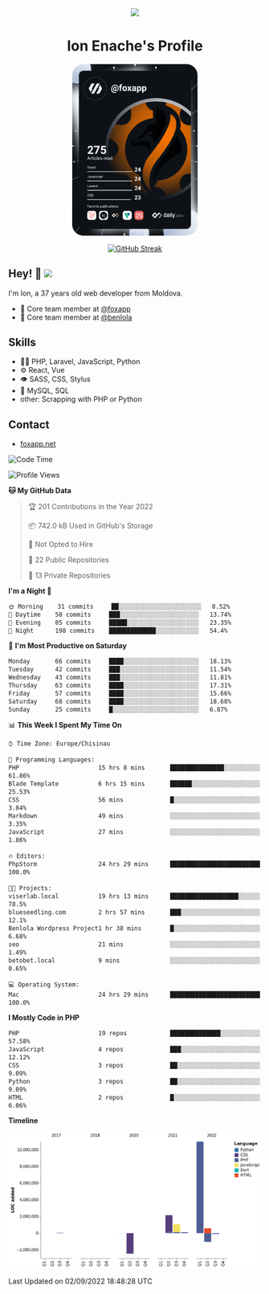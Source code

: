 <div id="header" align="center">
  <img src="https://media.giphy.com/media/M9gbBd9nbDrOTu1Mqx/giphy.gif" width="100"/>
	<h1>Ion Enache's Profile</h1>
</div>
<div align="center">
	<a href="https://app.daily.dev/foxapp"><img src="https://github.com/foxapp/foxapp/blob/master/devcard.svg" width="250" alt="Ion Enache's Dev Card"/></a>
</div>


<div align="center">
	
[![GitHub Streak](http://github-readme-streak-stats.herokuapp.com?user=foxapp&hide_border=true&date_format=M%20j%5B%2C%20Y%5D)](https://git.io/streak-stats)
	
</div>


## Hey! 👋 <img src="https://media.giphy.com/media/hvRJCLFzcasrR4ia7z/giphy.gif" width="30px"/>
I'm Ion, a 37 years old web developer from Moldova.


- 👥 Core team member at [@foxapp](https://github.com/foxapp)
- 👥 Core team member at [@benlola](https://github.com/benlola)

## Skills
- 👨‍💻 PHP, Laravel, JavaScript, Python
- ⚙️ React, Vue
- 👁️ SASS, CSS, Stylus
- 💽 MySQL, SQL
- other: Scrapping with PHP or Python

## Contact
- [foxapp.net](https://www.foxapp.net)

<!--START_SECTION:waka-->
![Code Time](http://img.shields.io/badge/Code%20Time-922%20hrs%2014%20mins-blue)

![Profile Views](http://img.shields.io/badge/Profile%20Views-0-blue)

**🐱 My GitHub Data** 

> 🏆 201 Contributions in the Year 2022
 > 
> 📦 742.0 kB Used in GitHub's Storage 
 > 
> 🚫 Not Opted to Hire
 > 
> 📜 22 Public Repositories 
 > 
> 🔑 13 Private Repositories  
 > 
**I'm a Night 🦉** 

```text
🌞 Morning    31 commits     ██░░░░░░░░░░░░░░░░░░░░░░░   8.52% 
🌆 Daytime    50 commits     ███░░░░░░░░░░░░░░░░░░░░░░   13.74% 
🌃 Evening    85 commits     █████░░░░░░░░░░░░░░░░░░░░   23.35% 
🌙 Night      198 commits    █████████████░░░░░░░░░░░░   54.4%

```
📅 **I'm Most Productive on Saturday** 

```text
Monday       66 commits     ████░░░░░░░░░░░░░░░░░░░░░   18.13% 
Tuesday      42 commits     ███░░░░░░░░░░░░░░░░░░░░░░   11.54% 
Wednesday    43 commits     ███░░░░░░░░░░░░░░░░░░░░░░   11.81% 
Thursday     63 commits     ████░░░░░░░░░░░░░░░░░░░░░   17.31% 
Friday       57 commits     ████░░░░░░░░░░░░░░░░░░░░░   15.66% 
Saturday     68 commits     ████░░░░░░░░░░░░░░░░░░░░░   18.68% 
Sunday       25 commits     █░░░░░░░░░░░░░░░░░░░░░░░░   6.87%

```


📊 **This Week I Spent My Time On** 

```text
⌚︎ Time Zone: Europe/Chisinau

💬 Programming Languages: 
PHP                      15 hrs 8 mins       ███████████████░░░░░░░░░░   61.86% 
Blade Template           6 hrs 15 mins       ██████░░░░░░░░░░░░░░░░░░░   25.53% 
CSS                      56 mins             █░░░░░░░░░░░░░░░░░░░░░░░░   3.84% 
Markdown                 49 mins             ░░░░░░░░░░░░░░░░░░░░░░░░░   3.35% 
JavaScript               27 mins             ░░░░░░░░░░░░░░░░░░░░░░░░░   1.86%

🔥 Editors: 
PhpStorm                 24 hrs 29 mins      █████████████████████████   100.0%

🐱‍💻 Projects: 
viserlab.local           19 hrs 13 mins      ███████████████████░░░░░░   78.5% 
blueseedling.com         2 hrs 57 mins       ███░░░░░░░░░░░░░░░░░░░░░░   12.1% 
Benlola Wordpress Project1 hr 38 mins        █░░░░░░░░░░░░░░░░░░░░░░░░   6.68% 
seo                      21 mins             ░░░░░░░░░░░░░░░░░░░░░░░░░   1.49% 
betobet.local            9 mins              ░░░░░░░░░░░░░░░░░░░░░░░░░   0.65%

💻 Operating System: 
Mac                      24 hrs 29 mins      █████████████████████████   100.0%

```

**I Mostly Code in PHP** 

```text
PHP                      19 repos            ██████████████░░░░░░░░░░░   57.58% 
JavaScript               4 repos             ███░░░░░░░░░░░░░░░░░░░░░░   12.12% 
CSS                      3 repos             ██░░░░░░░░░░░░░░░░░░░░░░░   9.09% 
Python                   3 repos             ██░░░░░░░░░░░░░░░░░░░░░░░   9.09% 
HTML                     2 repos             █░░░░░░░░░░░░░░░░░░░░░░░░   6.06%

```


**Timeline**

![Chart not found](https://raw.githubusercontent.com/foxapp/foxapp/master/charts/bar_graph.png) 


 Last Updated on 02/09/2022 18:48:28 UTC
<!--END_SECTION:waka-->
